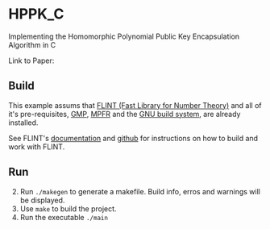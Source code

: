 # HPPK_C
Implementing the Homomorphic Polynomial Public Key Encapsulation Algorithm in C

Link to Paper: 

## Build

This example assums that [FLINT (Fast Library for Number Theory)](https://flintlib.org/) and all of it's pre-requisites, [GMP](https://gmplib.org/), [MPFR](https://www.mpfr.org/)
and the [GNU build system](https://www.gnu.org/software/automake/manual/html_node/GNU-Build-System.html), are already installed. 

See FLINT's [documentation](https://flintlib.org/doc/) and [github](https://github.com/flintlib) for instructions on how to build and work with FLINT.

## Run

2. Run `./makegen` to generate a makefile. Build info, erros and warnings will be displayed.
3. Use `make` to build the project.
4. Run the executable `./main`
